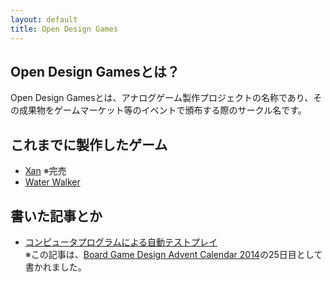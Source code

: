 ```yaml
---
layout: default
title: Open Design Games
---
```


## Open Design Gamesとは？

Open Design Gamesとは、アナログゲーム製作プロジェクトの名称であり、その成果物をゲームマーケット等のイベントで頒布する際のサークル名です。

## これまでに製作したゲーム

* [Xan](products/xan.html) ※完売
* [Water Walker](products/water_walker.html)

## 書いた記事とか

* [コンピュータプログラムによる自動テストプレイ](topics/2014-12-25/board_game_design_advent_calendar_2014-12-25.html)  
※この記事は、<a href="http://www.adventar.org/calendars/447" target="_blank">Board Game Design Advent Calendar 2014</a>の25日目として書かれました。
